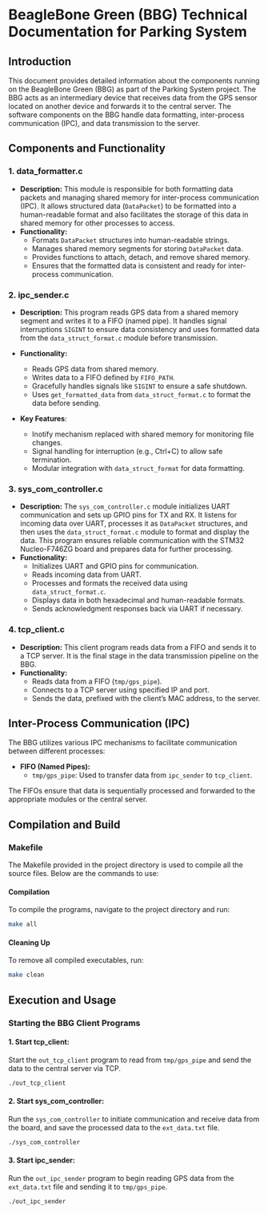 # BeagleBone Green (BBG) Technical Documentation for Parking System

## Introduction
This document provides detailed information about the components running on the BeagleBone Green (BBG) as part of the Parking System project. The BBG acts as an intermediary device that receives data from the GPS sensor located on another device and forwards it to the central server. The software components on the BBG handle data formatting, inter-process communication (IPC), and data transmission to the server.

## Components and Functionality

### 1. **data_formatter.c**
   - **Description:** This module is responsible for both formatting data packets and managing shared memory for inter-process communication (IPC). It allows structured data (`DataPacket`) to be formatted into a human-readable format and also facilitates the storage of this data in shared memory for other processes to access.
   - **Functionality:**
     - Formats `DataPacket` structures into human-readable strings.
     - Manages shared memory segments for storing `DataPacket` data.
     - Provides functions to attach, detach, and remove shared memory.
     - Ensures that the formatted data is consistent and ready for inter-process communication.

### 2. **ipc_sender.c**
   - **Description:** This program reads GPS data from a shared memory segment and writes it to a FIFO (named pipe). It handles signal interruptions `SIGINT` to ensure data consistency and uses formatted data from the `data_struct_format.c` module before transmission.
   - **Functionality:**
     - Reads GPS data from shared memory.
     - Writes data to a FIFO defined by `FIFO_PATH`.
     - Gracefully handles signals like `SIGINT` to ensure a safe shutdown.
     - Uses `get_formatted_data` from `data_struct_format.c` to format the data before sending.


   - **Key Features**:
       - Inotify mechanism replaced with shared memory for monitoring file changes.
       - Signal handling for interruption (e.g., Ctrl+C) to allow safe termination.
       - Modular integration with `data_struct_format` for data formatting.

### 3. **sys_com_controller.c**
   - **Description:** The `sys_com_controller.c` module initializes UART communication and sets up GPIO pins for TX and RX. It listens for incoming data over UART, processes it as `DataPacket` structures, and then uses the `data_struct_format.c` module to format and display the data. This program ensures reliable communication with the STM32 Nucleo-F746ZG board and prepares data for further processing.
   - **Functionality:**
     - Initializes UART and GPIO pins for communication.
     - Reads incoming data from UART.
     - Processes and formats the received data using `data_struct_format.c`.
     - Displays data in both hexadecimal and human-readable formats.
     - Sends acknowledgment responses back via UART if necessary.

### 4. **tcp_client.c**
   - **Description:** This client program reads data from a FIFO and sends it to a TCP server. It is the final stage in the data transmission pipeline on the BBG.
   - **Functionality:**
     - Reads data from a FIFO (`tmp/gps_pipe`).
     - Connects to a TCP server using specified IP and port.
     - Sends the data, prefixed with the client’s MAC address, to the server.

## Inter-Process Communication (IPC)
The BBG utilizes various IPC mechanisms to facilitate communication between different processes:
- **FIFO (Named Pipes):**
  - `tmp/gps_pipe`: Used to transfer data from `ipc_sender` to `tcp_client`.

The FIFOs ensure that data is sequentially processed and forwarded to the appropriate modules or the central server.

## Compilation and Build

### Makefile
The Makefile provided in the project directory is used to compile all the source files. Below are the commands to use:

#### Compilation
To compile the programs, navigate to the project directory and run:
```sh
make all
```

#### Cleaning Up
To remove all compiled executables, run:
```sh
make clean
```

## Execution and Usage
### Starting the BBG Client Programs

#### 1. Start tcp_client:
Start the `out_tcp_client` program to read from `tmp/gps_pipe` and send the data to the central server via TCP.
```sh
./out_tcp_client
```

#### 2. Start sys_com_controller:
Run the `sys_com_controller` to initiate communication and receive data from the board, and save the processed data to the `ext_data.txt` file.
```sh
./sys_com_controller
```

#### 3. Start ipc_sender:
Run the `out_ipc_sender` program to begin reading GPS data from the `ext_data.txt` file and sending it to `tmp/gps_pipe`.
```sh
./out_ipc_sender
```

